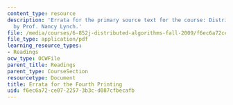 ```yaml
---
content_type: resource
description: 'Errata for the primary source text for the course: Distributed Algorithms
  by Prof. Nancy Lynch.'
file: /media/courses/6-852j-distributed-algorithms-fall-2009/f6ec6a72ce0722573b3cd087cfbecafb_MIT6_852JF09_errata.pdf
file_type: application/pdf
learning_resource_types:
- Readings
ocw_type: OCWFile
parent_title: Readings
parent_type: CourseSection
resourcetype: Document
title: Errata for the Fourth Printing
uid: f6ec6a72-ce07-2257-3b3c-d087cfbecafb
---
```


